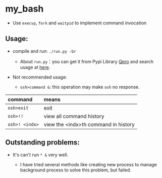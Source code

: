 # my_bash

- Use `execvp`, `fork` and `waitpid` to implement command invocation

## Usage:

- compile and run: `./run.py -br`
  - About `run.py`：you can get it from Pypi Library [Qpro](https://pypi.org/project/Qpro/) and search usage at [here](https://github.com/Rhythmicc/ACM-Template#运行脚本).

- Not recommended usage:

  - `osh>command &`: this operation may make `osh` no response.
   
| command | means |
|:---|:---|
|`osh>exit`| exit |
| `osh>!!` | view all command history |
|`osh>! <indx>`| view the \<indx\>th command in history|


## Outstanding problems:

- It's can't run `* &` very well.
  
  - I have tried several methods like creating new process to manage background process to solve this problem, but failed.
  